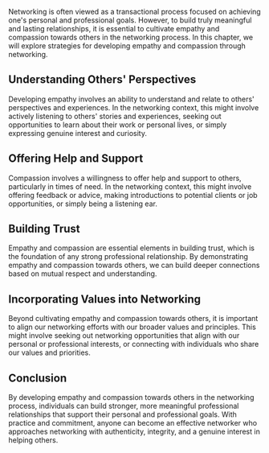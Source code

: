 
Networking is often viewed as a transactional process focused on achieving one's personal and professional goals. However, to build truly meaningful and lasting relationships, it is essential to cultivate empathy and compassion towards others in the networking process. In this chapter, we will explore strategies for developing empathy and compassion through networking.

Understanding Others' Perspectives
----------------------------------

Developing empathy involves an ability to understand and relate to others' perspectives and experiences. In the networking context, this might involve actively listening to others' stories and experiences, seeking out opportunities to learn about their work or personal lives, or simply expressing genuine interest and curiosity.

Offering Help and Support
-------------------------

Compassion involves a willingness to offer help and support to others, particularly in times of need. In the networking context, this might involve offering feedback or advice, making introductions to potential clients or job opportunities, or simply being a listening ear.

Building Trust
--------------

Empathy and compassion are essential elements in building trust, which is the foundation of any strong professional relationship. By demonstrating empathy and compassion towards others, we can build deeper connections based on mutual respect and understanding.

Incorporating Values into Networking
------------------------------------

Beyond cultivating empathy and compassion towards others, it is important to align our networking efforts with our broader values and principles. This might involve seeking out networking opportunities that align with our personal or professional interests, or connecting with individuals who share our values and priorities.

Conclusion
----------

By developing empathy and compassion towards others in the networking process, individuals can build stronger, more meaningful professional relationships that support their personal and professional goals. With practice and commitment, anyone can become an effective networker who approaches networking with authenticity, integrity, and a genuine interest in helping others.
